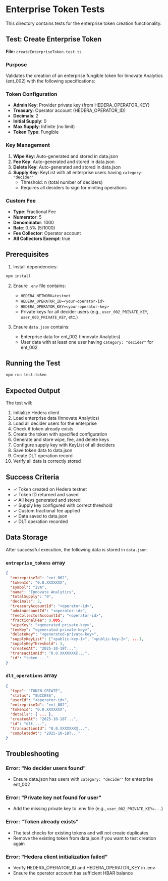 # Enterprise Token Tests

This directory contains tests for the enterprise token creation functionality.

## Test: Create Enterprise Token

**File:** `createEnterpriseToken.test.ts`

### Purpose
Validates the creation of an enterprise fungible token for Innovate Analytics (ent_002) with the following specifications:

### Token Configuration
- **Admin Key**: Provider private key (from HEDERA_OPERATOR_KEY)
- **Treasury**: Operator account (HEDERA_OPERATOR_ID)
- **Decimals**: 2
- **Initial Supply**: 0
- **Max Supply**: Infinite (no limit)
- **Token Type**: Fungible

### Key Management
1. **Wipe Key**: Auto-generated and stored in data.json
2. **Fee Key**: Auto-generated and stored in data.json
3. **Delete Key**: Auto-generated and stored in data.json
4. **Supply Key**: KeyList with all enterprise users having `category: "decider"`
   - Threshold: n (total number of deciders)
   - Requires all deciders to sign for minting operations

### Custom Fee
- **Type**: Fractional Fee
- **Numerator**: 5
- **Denominator**: 1000
- **Rate**: 0.5% (5/1000)
- **Fee Collector**: Operator account
- **All Collectors Exempt**: true

## Prerequisites

1. Install dependencies:
```bash
npm install
```

2. Ensure `.env` file contains:
   - `HEDERA_NETWORK=testnet`
   - `HEDERA_OPERATOR_ID=<your-operator-id>`
   - `HEDERA_OPERATOR_KEY=<your-operator-key>`
   - Private keys for all decider users (e.g., `user_002_PRIVATE_KEY`, `user_003_PRIVATE_KEY`, etc.)

3. Ensure `data.json` contains:
   - Enterprise data for ent_002 (Innovate Analytics)
   - User data with at least one user having `category: "decider"` for ent_002

## Running the Test

```bash
npm run test:token
```

## Expected Output

The test will:
1. Initialize Hedera client
2. Load enterprise data (Innovate Analytics)
3. Load all decider users for the enterprise
4. Check if token already exists
5. Create the token with specified configuration
6. Generate and store wipe, fee, and delete keys
7. Configure supply key with KeyList of all deciders
8. Save token data to data.json
9. Create DLT operation record
10. Verify all data is correctly stored

## Success Criteria

- ✓ Token created on Hedera testnet
- ✓ Token ID returned and saved
- ✓ All keys generated and stored
- ✓ Supply key configured with correct threshold
- ✓ Custom fractional fee applied
- ✓ Data saved to data.json
- ✓ DLT operation recorded

## Data Storage

After successful execution, the following data is stored in `data.json`:

### `entreprise_tokens` array
```json
{
  "entrepriseId": "ent_002",
  "tokenId": "0.0.XXXXXXX",
  "symbol": "IVA",
  "name": "Innovate Analytics",
  "totalSupply": "0",
  "decimals": 2,
  "treasuryAccountId": "<operator-id>",
  "adminAccountId": "<operator-id>",
  "feeCollectorAccountId": "<operator-id>",
  "fractionalFee": 0.005,
  "wipeKey": "<generated-private-key>",
  "feeKey": "<generated-private-key>",
  "deleteKey": "<generated-private-key>",
  "supplyKeyList": ["<public-key-1>", "<public-key-2>", ...],
  "supplyKeyThreshold": 3,
  "createdAt": "2025-10-18T...",
  "transactionId": "0.0.XXXXXXX@...",
  "id": "token_..."
}
```

### `dlt_operations` array
```json
{
  "type": "TOKEN_CREATE",
  "status": "SUCCESS",
  "userId": "<operator-id>",
  "entrepriseId": "ent_002",
  "tokenId": "0.0.XXXXXXX",
  "details": { ... },
  "createdAt": "2025-10-18T...",
  "id": "dlt_...",
  "transactionId": "0.0.XXXXXXX@...",
  "completedAt": "2025-10-18T..."
}
```

## Troubleshooting

### Error: "No decider users found"
- Ensure data.json has users with `category: "decider"` for enterprise ent_002

### Error: "Private key not found for user"
- Add the missing private key to .env file (e.g., `user_002_PRIVATE_KEY=...`)

### Error: "Token already exists"
- The test checks for existing tokens and will not create duplicates
- Remove the existing token from data.json if you want to test creation again

### Error: "Hedera client initialization failed"
- Verify HEDERA_OPERATOR_ID and HEDERA_OPERATOR_KEY in .env
- Ensure the operator account has sufficient HBAR balance
